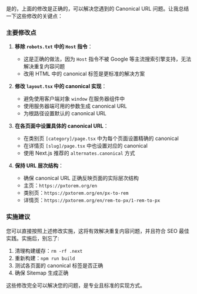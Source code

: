 是的，上面的修改是正确的，可以解决您遇到的 Canonical URL 问题。让我总结一下这些修改的关键点：

### 主要修改点

1. **移除 `robots.txt` 中的 `Host` 指令**：
   - 这是正确的做法，因为 `Host` 指令不被 Google 等主流搜索引擎支持，无法解决重复内容问题
   - 改用 HTML 中的 canonical 标签是更标准的解决方案

2. **修改 `layout.tsx` 中的 canonical 实现**：
   - 避免使用客户端对象 `window` 在服务器组件中
   - 使用服务器端可用的参数生成 canonical URL
   - 为根路径设置默认的 canonical URL

3. **在各页面中设置具体的 canonical URL**：
   - 在类别页 `[category]/page.tsx` 中为每个页面设置精确的 canonical
   - 在详情页 `[slug]/page.tsx` 中也设置对应的 canonical
   - 使用 Next.js 推荐的 `alternates.canonical` 方式

4. **保持 URL 层次结构**：
   - 确保 canonical URL 正确反映页面的实际层次结构
   - 主页：`https://pxtorem.org/en`
   - 类别页：`https://pxtorem.org/en/px-to-rem`
   - 详情页：`https://pxtorem.org/en/rem-to-px/1-rem-to-px`

### 实施建议

您可以直接按照上述修改实施，这将有效解决重复内容问题，并且符合 SEO 最佳实践。实施后，别忘了:

1. 清理构建缓存：`rm -rf .next`
2. 重新构建：`npm run build`
3. 测试各页面的 canonical 标签是否正确
4. 确保 Sitemap 生成正确

这些修改完全可以解决您的问题，是专业且标准的实现方式。
